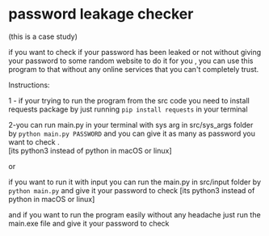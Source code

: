 # password leakage checker
(this is a case study)

if you want to check if your password has been leaked or not without giving your password to some random website to do it for you , you can use this program to that without any online services that you can't completely trust.

Instructions:

1 - if your trying to run the program from the src code you need to install requests package by just
running `pip install requests` in your terminal

2-you can run main.py in your terminal with sys arg in src/sys_args folder by `python main.py PASSWORD` and you can give it as many as password you want to check .  
[its python3 instead of python in macOS or linux]

or

if you want to run it with input you can run the main.py in src/input folder by `python main.py`
and give it your password to check 
[its python3 instead of python in macOS or linux]

and if you want to run the program easily without any headache just run the main.exe file and give it your password to check 
